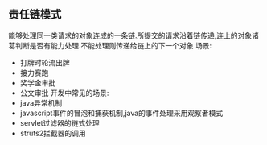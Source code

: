 责任链模式
---
能够处理同一类请求的对象连成的一条链.所提交的请求沿着链传递,连上的对象诸葛判断是否有能力处理.不能处理则传递给链上的下一个对象
场景:
- 打牌时轮流出牌
- 接力赛跑
- 奖学金审批
- 公文审批
开发中常见的场景:
- java异常机制
- javascript事件的冒泡和捕获机制,java的事件处理采用观察者模式
- servlet过滤器的链式处理
- struts2拦截器的调用